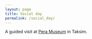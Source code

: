 ```yaml
---
layout: page
title: Social day
permalink: /social_day/
---
```


A guided visit at [Pera Museum](https://www.peramuseum.org) in Taksim.
